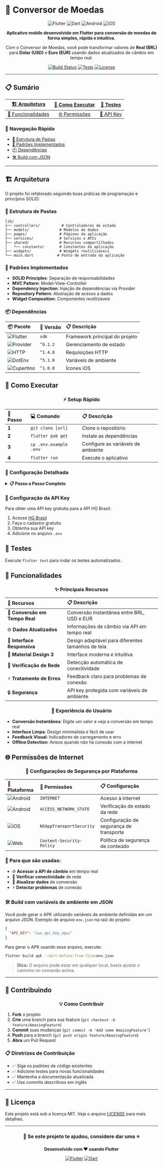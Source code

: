 # 💱 Conversor de Moedas

<div align="center">

![Flutter](https://img.shields.io/badge/Flutter-02569B?style=for-the-badge&logo=flutter&logoColor=white)
![Dart](https://img.shields.io/badge/Dart-0175C2?style=for-the-badge&logo=dart&logoColor=white)
![Android](https://img.shields.io/badge/Android-3DDC84?style=for-the-badge&logo=android&logoColor=white)
![iOS](https://img.shields.io/badge/iOS-000000?style=for-the-badge&logo=ios&logoColor=white)

**Aplicativo mobile desenvolvido em Flutter para conversão de moedas de forma simples, rápida e intuitiva.**

Com o Conversor de Moedas, você pode transformar valores de **Real (BRL)** para **Dólar (USD)** e **Euro (EUR)** usando dados atualizados de câmbio em tempo real.

[![Build Status](https://img.shields.io/badge/build-passing-brightgreen?style=flat-square)](https://github.com/seu-usuario/conversor_de_moedas)
[![Tests](https://img.shields.io/badge/tests-passing-brightgreen?style=flat-square)](https://github.com/seu-usuario/conversor_de_moedas)
[![License](https://img.shields.io/badge/license-MIT-blue?style=flat-square)](LICENSE)

</div>

---

## 📋 Sumário

<div align="center">

|    [🏗️ Arquitetura](#️-arquitetura)     |    [🚀 Como Executar](#-como-executar)    |          [🧪 Testes](#-testes)          |
| :-------------------------------------: | :---------------------------------------: | :-------------------------------------: |
| [📱 Funcionalidades](#-funcionalidades) | [🌐 Permissões](#-permissões-de-internet) | [🔑 API Key](#-configuração-da-api-key) |

</div>

### 🎯 Navegação Rápida

- [📁 Estrutura de Pastas](#-estrutura-de-pastas)
- [🔧 Padrões Implementados](#-padrões-implementados)
- [📦 Dependências](#-dependências)
- [🛠️ Build com JSON](#️-build-com-variáveis-de-ambiente-em-json)

---

## 🏗️ Arquitetura

O projeto foi refatorado seguindo boas práticas de programação e princípios SOLID:

### 📁 Estrutura de Pastas

```
lib/
├── controllers/          # Controladores de estado
├── models/              # Modelos de dados
├── pages/               # Páginas da aplicação
├── services/            # Serviços e APIs
├── shared/              # Recursos compartilhados
│   └── constants/       # Constantes da aplicação
├── widgets/             # Widgets reutilizáveis
└── main.dart           # Ponto de entrada da aplicação
```

### 🔧 Padrões Implementados

- **SOLID Principles**: Separação de responsabilidades
- **MVC Pattern**: Model-View-Controller
- **Dependency Injection**: Injeção de dependências via Provider
- **Repository Pattern**: Abstração de acesso a dados
- **Widget Composition**: Componentes reutilizáveis

### 📦 Dependências

<div align="center">

| 📦 **Pacote**                                                                                            | 🎯 **Versão** | 📋 **Descrição**               |
| :------------------------------------------------------------------------------------------------------- | :------------ | :----------------------------- |
| ![Flutter](https://img.shields.io/badge/Flutter-02569B?style=flat-square&logo=flutter&logoColor=white)   | `sdk`         | Framework principal do projeto |
| ![Provider](https://img.shields.io/badge/Provider-4285F4?style=flat-square&logo=google&logoColor=white)  | `^6.1.2`      | Gerenciamento de estado        |
| ![HTTP](https://img.shields.io/badge/HTTP-FF6B6B?style=flat-square&logo=node.js&logoColor=white)         | `^1.4.0`      | Requisições HTTP               |
| ![DotEnv](https://img.shields.io/badge/DotEnv-4A90E2?style=flat-square&logo=dotenv&logoColor=white)      | `^5.1.0`      | Variáveis de ambiente          |
| ![Cupertino](https://img.shields.io/badge/Cupertino-000000?style=flat-square&logo=apple&logoColor=white) | `^1.0.8`      | Ícones iOS                     |

</div>

## 🚀 Como Executar

<div align="center">

### ⚡ Setup Rápido

</div>

| 🔢 **Passo** | 💻 **Comando**         | 📋 **Descrição**                   |
| :----------- | :--------------------- | :--------------------------------- |
| **1**        | `git clone [url]`      | Clone o repositório                |
| **2**        | `flutter pub get`      | Instale as dependências            |
| **3**        | `cp .env.example .env` | Configure as variáveis de ambiente |
| **4**        | `flutter run`          | Execute o aplicativo               |

### 🔧 Configuração Detalhada

<details>
<summary><b>📋 Passo a Passo Completo</b></summary>

1. **Clone o repositório**

   ```bash
   git clone https://github.com/seu-usuario/conversor_de_moedas.git
   cd conversor_de_moedas
   ```

2. **Instale as dependências**

   ```bash
   flutter pub get
   ```

3. **Configure as variáveis de ambiente**

   ```bash
   cp .env.example .env
   # Edite o arquivo .env e adicione sua API key
   ```

4. **Execute o aplicativo**
   ```bash
   flutter run
   ```

</details>

### 🔑 Configuração da API Key

Para obter uma API key gratuita para a API HG Brasil:

1. Acesse [HG Brasil](https://hgbrasil.com/)
2. Faça o cadastro gratuito
3. Obtenha sua API key
4. Adicione no arquivo `.env`

## 🧪 Testes

Execute `flutter test` para rodar os testes automatizados.

## 📱 Funcionalidades

<div align="center">

### ✨ Principais Recursos

</div>

| 🚀 **Recursos**                | 📋 **Descrição**                                  |
| :----------------------------- | :------------------------------------------------ |
| 💱 **Conversão em Tempo Real** | Conversão instantânea entre BRL, USD e EUR        |
| 🌐 **Dados Atualizados**       | Informações de câmbio via API em tempo real       |
| 📱 **Interface Responsiva**    | Design adaptável para diferentes tamanhos de tela |
| 🎨 **Material Design 3**       | Interface moderna e intuitiva                     |
| 🔄 **Verificação de Rede**     | Detecção automática de conectividade              |
| ⚡ **Tratamento de Erros**     | Feedback claro para problemas de conexão          |
| 🔒 **Segurança**               | API key protegida com variáveis de ambiente       |

<div align="center">

### 🎯 Experiência do Usuário

</div>

- **Conversão Instantânea**: Digite um valor e veja a conversão em tempo real
- **Interface Limpa**: Design minimalista e fácil de usar
- **Feedback Visual**: Indicadores de carregamento e erro
- **Offline Detection**: Avisos quando não há conexão com a internet

## 🌐 Permissões de Internet

<div align="center">

### 🔐 Configurações de Segurança por Plataforma

</div>

| 📱 **Plataforma**                                                                                      | 🔑 **Permissões**         | 📋 **Configuração**                     |
| :----------------------------------------------------------------------------------------------------- | :------------------------ | :-------------------------------------- |
| ![Android](https://img.shields.io/badge/Android-3DDC84?style=flat-square&logo=android&logoColor=white) | `INTERNET`                | Acesso à internet                       |
| ![Android](https://img.shields.io/badge/Android-3DDC84?style=flat-square&logo=android&logoColor=white) | `ACCESS_NETWORK_STATE`    | Verificação de estado da rede           |
| ![iOS](https://img.shields.io/badge/iOS-000000?style=flat-square&logo=ios&logoColor=white)             | `NSAppTransportSecurity`  | Configuração de segurança de transporte |
| ![Web](https://img.shields.io/badge/Web-4285F4?style=flat-square&logo=google-chrome&logoColor=white)   | `Content-Security-Policy` | Política de segurança de conteúdo       |

### 🎯 Para que são usadas:

- 🌐 **Acessar a API de câmbio** em tempo real
- 📡 **Verificar conectividade** de rede
- 🔄 **Atualizar dados** de conversão
- ⚡ **Detectar problemas** de conexão

### 🛠️ Build com variáveis de ambiente em JSON

Você pode gerar o APK utilizando variáveis de ambiente definidas em um arquivo JSON. Exemplo de arquivo `env.json` na raiz do projeto:

```json
{
  "API_KEY": "sua_api_key_aqui"
}
```

Para gerar o APK usando esse arquivo, execute:

```bash
flutter build apk --dart-define-from-file=env.json
```

> **Dica:** O arquivo pode estar em qualquer local, basta ajustar o caminho no comando acima.

---

## 🤝 Contribuindo

<div align="center">

### 💡 Como Contribuir

</div>

1. **Fork** o projeto
2. **Crie** uma branch para sua feature (`git checkout -b feature/AmazingFeature`)
3. **Commit** suas mudanças (`git commit -m 'Add some AmazingFeature'`)
4. **Push** para a branch (`git push origin feature/AmazingFeature`)
5. **Abra** um Pull Request

### 📋 Diretrizes de Contribuição

- ✅ Siga os padrões de código existentes
- ✅ Adicione testes para novas funcionalidades
- ✅ Mantenha a documentação atualizada
- ✅ Use commits descritivos em inglês

---

## 📄 Licença

Este projeto está sob a licença MIT. Veja o arquivo [LICENSE](LICENSE) para mais detalhes.

---

<div align="center">

### 🌟 Se este projeto te ajudou, considere dar uma ⭐

**Desenvolvido com ❤️ usando Flutter**

[![Flutter](https://img.shields.io/badge/Flutter-02569B?style=for-the-badge&logo=flutter&logoColor=white)](https://flutter.dev/)
[![Dart](https://img.shields.io/badge/Dart-0175C2?style=for-the-badge&logo=dart&logoColor=white)](https://dart.dev/)

</div>
